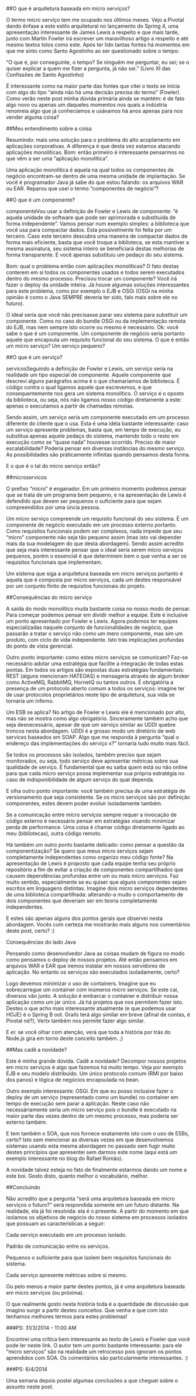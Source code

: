 ##O que é arquitetura baseada em micro serviços?


O termo micro serviço tem me ocupado nos últimos meses. Vejo a Pivotal dando ênfase a este estilo arquitetural no lançamento do Spring 4,  uma apresentação interessante de James Lewis a respeito e que mais tarde, junto com  Martin Fowler irá escrever um maravilhoso artigo a respeito e até mesmo textos tolos como este. Após ter lido tantas fontes há momentos em que me sinto como Santo Agostinho ao ser questionado sobre o tempo:

“O que é, por conseguinte, o tempo? Se ninguém me perguntar, eu sei; se o quiser explicar a quem me fizer a pergunta, já não sei.” (Livro XI das Confissões de Santo Agostinho)

É interessante como na maior parte das fontes que citei o texto se inicia com algo do tipo “ainda não há uma decisão precisa do termo” (Fowler). Como verão neste post minha dúvida primária ainda se mantém: é de fato algo novo ou apenas um daqueles momentos nos quais a indústria renomeia algo que já conhecíamos e usávamos há anos apenas para nos vender alguma coisa?

##Meu entendimento sobre a coisa

Resumindo: mais uma solução para o problema do alto acoplamento em aplicações corporativas. A diferença é que desta vez estamos atacando aplicações monolíticas. Bom: então primeiro é interessante pensarmos no que vêm a ser uma “aplicação monolítica”.

Uma aplicação monolítica é aquela na qual todos os componentes de negócio encontram-se dentro de uma mesma unidade de implantação. Se você é programador Java já sabe do que estou falando: os arquivos WAR ou EAR. Reparou que usei o termo “componentes de negócio”?

##O que é um componente?

componenteVou usar a definição de Fowler e Lewis de componente: “é aquela unidade de software que pode ser aprimorada e substituida de forma independente”. Vamos pensar num exemplo simples: a biblioteca que você usa para compactar dados. Esta possívelmente foi feita por um terceiro. Caso este terceiro descubra uma maneira de compactar dados de forma mais eficiente, basta que você troque a biblioteca, se esta mantiver a mesma assinatura, seu sistema inteiro se beneficiará destas melhorias de forma transparente. E você apenas substituiu um pedaço do seu sistema.

Bom: qual o problema então com aplicações monolíticas? O fato destas conterem em si todos os componentes usados e todos serem executados dentro do mesmo processo. Precisou trocar um componente? Você irá fazer o deploy da unidade inteira. Já houve algumas soluções interessantes para este problema, como por exemplo o EJB e OSGi (OSGi na minha opinião é como o Java SEMPRE deveria ter sido, falo mais sobre ele no futuro).

O ideal seria que você não precisasse parar seu sistema para substituir um componente. Como no caso do bundle OSGi ou da implementação remota do EJB, mas nem sempre isto ocorre ou mesmo é necessário. Ok: você sabe o que é um componente. Um componente de negócio seria portanto aquele que encapsula um requisito funcional do seu sistema. O que é então um micro serviço? Um serviço pequeno?

##O que é um serviço?

servicosSeguindo a definição de Fowler e Lewis, um serviço seria na realidade um tipo especial de componente. Aquele componente que descrevi alguns parágrafos acima é o que chamaríamos de biblioteca. É código contra o qual ligamos aquele que escrevemos, e que consequentemente nos gera um sistema monolítico. O serviço é o oposto da biblioteca, ou seja, nós não ligamos nosso código diretamente a este: apenas o executamos a partir de chamadas remotas.

Sendo assim, um serviço seria um componente executado em um processo diferente do cliente que o usa. Esta é uma idéia bastante interessante: caso um serviço apresente problemas, basta que, em tempo de execução, eu substitua apenas aquele pedaço do sistema, mantendo todo o resto em execução como se “quase nada” houvesse ocorrido. Preciso de maior escalabilidade? Poderia pensar em diversas instâncias do mesmo serviço. As possibilidades são práticamente infinitas quando pensamos desta forma.

E o que é o tal do micro serviço então?

##microservicos

O prefixo “micro” é enganador. Em um primeiro momento podemos pensar que se trata de um programa bem pequeno, e na apresentação de Lewis é defendido que devem ser pequenos o suficiente para que sejam compreendidos por uma úncia pessoa.

Um micro serviço compreende um requisito funcional do seu sistema. É um componente de negócio executado em um processo externo portanto. Como requisitos funcionais podem ser complexos, nada impede que seu “micro” componente não seja tão pequeno assim (mas isto vai depender mais da sua modelagem do que desta abordagem).  Sendo assim acredito que seja mais interessante pensar que o ideal seria serem micro serviços pequenos, porém o essencial é que determinem bem o que venha a ser os requisitos funcionais que implementam.

Um sistema que siga a arquitetura baseada em micro serviços portanto é aquela que é composta por micro serviços, cada um destes responsável por um conjunto finito de requisitos funcionais do projeto.

##Consequências do micro serviço

A saída do modo monolítico muda bastante coisa no nosso modo de pensar. Para começar podemos pensar em dividir melhor a equipe. Este é inclusive um ponto apresentado por Fowler e Lewis. Agora podemos ter equipes especializadas naquele conjunto de funcionalidades de negócio, que passarão a tratar o serviço não como um mero componente, mas sim um produto, com ciclo de vida independente. Isto trás implicações profundas do ponto de vista gerencial.

Outro ponto importante: como estes micro serviços se comunicam? Faz-se necessário adotar uma estratégia que facilite a integração de todas estas pontas. Em todos os artigos são expostas duas estratégias fundamentais: REST (alguns mencionam HATEOAS) e mensageria através de algum broker como ActiveMQ, RabbitMQ, HornetQ ou tantos outros. É obrigatória a presença de um protocolo aberto comum a todos os serviços: imagine ter de usar protocolos proprietários neste tipo de arquitetura, sua vida se tornaria um inferno.

Um ESB se aplica? No artigo de Fowler e Lewis ele é mencionado por alto, mas não se mostra como algo obrigatório. Sinceramente também acho que seja desnecessário, apesar de que um serviço similar ao UDDI quebre troncos nesta abordagem. UDDI é a grosso modo um diretório de web services baseados em SOAP. Algo que me responda à pergunta “qual o endereço das implementações do serviço x?” tornaria tudo muito mais fácil.

Se todos os processos são isolados, também preciso que sejam monitorados, ou seja, todo serviço deve apresentar métricas sobre sua qualidade de serviço. É fundamental que eu saiba quem está ou não online para que cada micro serviço possa implementar sua própria estratégia no caso de indisponibilidade de algum serviço do qual dependa.

E olha outro ponto importante: você também precisa de uma estratégia de versionamento que seja consistente. Se os micro serviços são por definição componentes, estes devem poder evoluir isoladamente também.

Se a comunicação entre micro serviços sempre requer a invocação de código externo é necessário pensar em estratégias visando minimizar perda de performance. Uma coisa é chamar código diretamente ligado ao meu (bibliotecas), outra código remoto.

Há também um outro ponto bastante delicado: como pensar a questão da componentização? Se quero que meus micro serviços sejam completamente independentes como organizo meu código fonte? Na apresentação de Lewis é proposto que cada equipe tenha seu próprio repositório a fim de evitar a criação de componentes compartilhados que causem dependências profundas entre um ou mais micro serviços. Faz muito sentido, especialmente se eu quiser que alguns componentes sejam escritos em linguagens distintas. Imagine dois micro serviços dependentes de uma biblioteca compartilhada: alterando-a mudo o comportamento de dois componentes que deveriam ser em teoria completamente independentes.

E estes são apenas alguns dos pontos gerais que observei nesta abordagem. Vocês com certeza me mostrarão mais alguns nos comentários deste post, certo? :)

Consequências do lado Java

Pensando como desenvolvedor Java as coisas mudam de figura no modo como pensamos o deploy de nossos projetos. Até então pensamos em arquivos WAR e EAR que iremos instalar em nossos servidores de aplicação. No entanto os serviços são executados isoladamente, certo?

Logo devemos minimizar o uso de containers. Imagine que eu sobrecarregue um container com inúmeros micro serviços. Se este cai, diversos vão junto. A solução é embarcar o container e distribuir nossa aplicação como um jar único. Já há projetos que nos permitem fazer isto. Destes o que acho mais interessante atualmente (e que podemos usar HOJE) é o Spring B oot. Grails terá algo similar em breve (afinal de contas, é Pivotal né?), Vertx também nos permite fazer algo similar.

E ei: se você olhar com atenção, verá que toda a história por trás do Node.js gira em torno deste conceito também. ;)

##Mas cadê a novidade?

Este é minha grande dúvida. Cadê a novidade? Decompor nossos projetos em micro serviços é algo que fazemos há muito tempo. Veja por exemplo EJB e seu modelo distribuído. Um único protocolo comum (RMI por baixo dos panos) e lógica de negócios encapsulada no bean.

Outro exemplo interessante: OSGi. Em que eu posso inclusive fazer o deploy de um serviço (representado como um bundle) no container em tempo de execução sem parar a aplicação. Neste caso não necessáriamente seria um micro serviço pois o bundle é executado na maior parte das vezes dentro de um mesmo processo, mas poderia ser externo também.

E tem também o SOA, que nos fornece exatamente isto com o uso de ESBs, certo? Isto sem mencionar as diversas vezes em que desenvolvemos sistemas usando esta mesma abordagem no passado sem fugir muito destes princípios que apresentei sem darmos este nome (aqui está um exemplo interessante no blog do Rafael Romão).

A novidade talvez esteja no fato de finalmente estarmos dando um nome a este boi. Gosto disto, quanto melhor o vocabulário, melhor.

##Concluindo

Não acredito que a pergunta “será uma arquitetura baseada em micro serviços o futuro?” será respondida somente em um futuro distante. Na realidade, ela já foi resolvida: ela é o presente. A partir do momento em que isolamos os objetivos de negócio do nosso sistema em processos isolados que possuam as características a seguir:

Cada serviço executado em um processo isolado.


Padrão de comunicação entre os serviços.

Pequenos o suficiente para que isolem bem requisitos funcionais do sistema.

Cada serviço apresente métricas sobre si mesmo.

Ou pelo menos a maior parte destes pontos, já é uma arquitetura baseada em micro serviços (ou próxima).

O que realmente gosto nesta história toda é a quantidade de discussão que imagino surgir a partir destes conceitos. Que venha e que com isto tenhamos melhores termos para estes problemas!

###PS: 31/3/2014 – 11:00 AM

Encontrei uma crítica bem interessante ao texto de Lewis e Fowler que você pode ler neste link. O autor tem um ponto bastante interessante: para ele “micro serviços” são na realidade um retrocesso pois ignoram os pontos aprendidos com SOA. Os comentários são particularmente interessantes. :)

###PS: 6/4/2014

Uma semana depois postei algumas conclusões a que cheguei sobre o assunto neste post.
